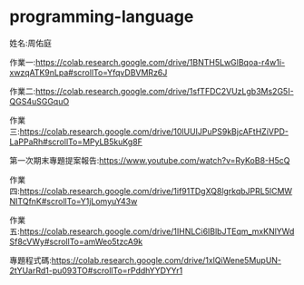 # programming-language
姓名:周佑庭

作業一:https://colab.research.google.com/drive/1BNTH5LwGlBqoa-r4w1i-xwzqATK9nLpa#scrollTo=YfqvDBVMRz6J

作業二:https://colab.research.google.com/drive/1sfTFDC2VUzLgb3Ms2G5I-QGS4uSGGquO

作業三:https://colab.research.google.com/drive/10lUUIJPuPS9kBjcAFtHZiVPD-LaPPaRh#scrollTo=MPyLB5kuKg8F

第一次期末專題提案報告:https://www.youtube.com/watch?v=RyKoB8-H5cQ

作業四:https://colab.research.google.com/drive/1if91TDgXQ8lgrkqbJPRL5lCMWNITQfnK#scrollTo=Y1jLomyuY43w

作業五:https://colab.research.google.com/drive/1IHNLCi6IBlbJTEqm_mxKNlYWdSf8cVWy#scrollTo=amWeo5tzcA9k

專題程式碼:https://colab.research.google.com/drive/1xlQiWene5MupUN-2tYUarRd1-pu093TO#scrollTo=rPddhYYDYYr1

